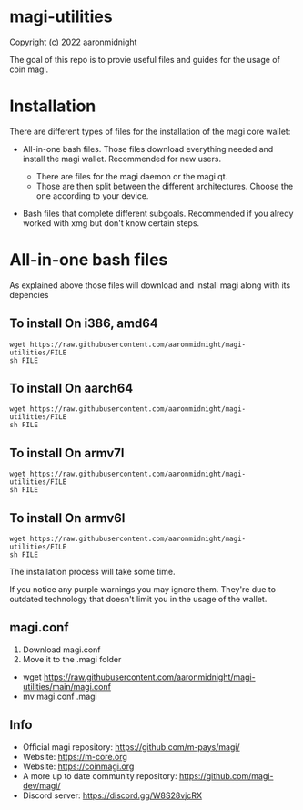 # magi-utilities
Copyright (c) 2022 aaronmidnight

The goal of this repo is to provie useful files and guides for the usage of coin magi. 

# Installation
There are different types of files for the installation of the magi core wallet:

  * All-in-one bash files. Those files download everything needed and install the magi wallet. Recommended for new users. 
    - There are files for the magi daemon or the magi qt. 
    - Those are then split between the different architectures. Choose the one according to your device. 
  
  * Bash files that complete different subgoals. Recommended if you alredy worked with xmg but don't know certain steps. 


All-in-one bash files
=====
As explained above those files will download and install magi along with its depencies

To install On i386, amd64
-----
    wget https://raw.githubusercontent.com/aaronmidnight/magi-utilities/FILE
    sh FILE

To install On aarch64
-----
    wget https://raw.githubusercontent.com/aaronmidnight/magi-utilities/FILE
    sh FILE

To install On armv7l
-----
    wget https://raw.githubusercontent.com/aaronmidnight/magi-utilities/FILE
    sh FILE

To install On armv6l
-----
    wget https://raw.githubusercontent.com/aaronmidnight/magi-utilities/FILE
    sh FILE


The installation process will take some time. 

If you notice any purple warnings you may ignore them. They're due to outdated technology that doesn't limit you in the usage of the wallet. 


magi.conf
-----
1) Download magi.conf
2) Move it to the .magi folder
- wget https://raw.githubusercontent.com/aaronmidnight/magi-utilities/main/magi.conf
- mv magi.conf .magi

Info
-----
- Official magi repository: https://github.com/m-pays/magi/
- Website: https://m-core.org
- Website: https://coinmagi.org
- A more up to date community repository: https://github.com/magi-dev/magi/
- Discord server: https://discord.gg/W8S28vjcRX
